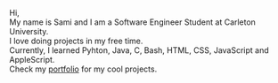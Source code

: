 Hi,<br>
My name is Sami and I am a Software Engineer Student at Carleton University.<br>
I love doing projects in my free time.<br>
Currently, I learned Pyhton, Java, C, Bash, HTML, CSS, JavaScript and AppleScript.<br>
Check my [portfolio](https://github.com/Samimnif/Portfolio-Personal-Projects) for my cool projects.<br>

<!---
Samimnif/Samimnif is a ✨ special ✨ repository because its `README.md` (this file) appears on your GitHub profile.
You can click the Preview link to take a look at your changes.
--->
